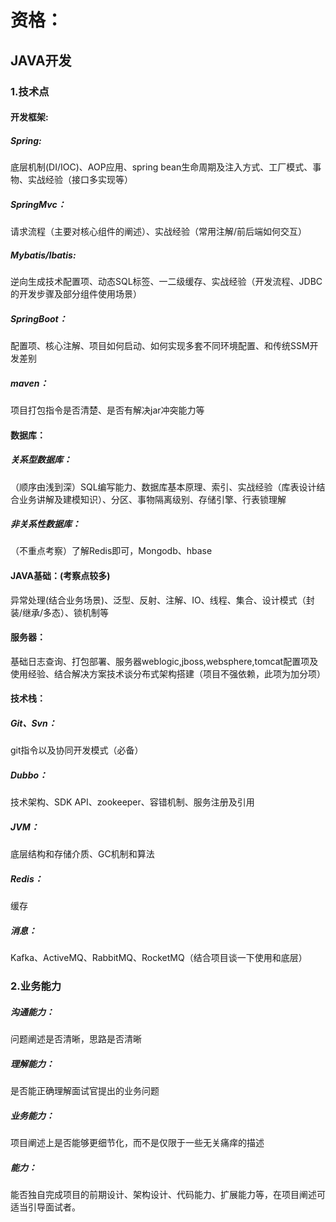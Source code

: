 # 资格：
## JAVA开发
### 1.技术点
#### 开发框架:
##### Spring:
底层机制(DI/IOC)、AOP应用、spring bean生命周期及注入方式、工厂模式、事物、实战经验（接口多实现等）
##### SpringMvc：
请求流程（主要对核心组件的阐述）、实战经验（常用注解/前后端如何交互）
##### Mybatis/Ibatis:
逆向生成技术配置项、动态SQL标签、一二级缓存、实战经验（开发流程、JDBC的开发步骤及部分组件使用场景）
##### SpringBoot：
配置项、核心注解、项目如何启动、如何实现多套不同环境配置、和传统SSM开发差别
##### maven：
项目打包指令是否清楚、是否有解决jar冲突能力等

#### 数据库：
##### 关系型数据库：
（顺序由浅到深）SQL编写能力、数据库基本原理、索引、实战经验（库表设计结合业务讲解及建模知识）、分区、事物隔离级别、存储引擎、行表锁理解
##### 非关系性数据库：
（不重点考察）了解Redis即可，Mongodb、hbase


#### JAVA基础：(考察点较多)
异常处理(结合业务场景)、泛型、反射、注解、IO、线程、集合、设计模式（封装/继承/多态）、锁机制等

#### 服务器：
基础日志查询、打包部署、服务器weblogic,jboss,websphere,tomcat配置项及使用经验、结合解决方案技术谈分布式架构搭建（项目不强依赖，此项为加分项）

#### 技术栈：
##### Git、Svn：
git指令以及协同开发模式（必备）
##### Dubbo：
技术架构、SDK API、zookeeper、容错机制、服务注册及引用
##### JVM：
底层结构和存储介质、GC机制和算法
##### Redis：
缓存
##### 消息：
Kafka、ActiveMQ、RabbitMQ、RocketMQ（结合项目谈一下使用和底层）

### 2.业务能力
##### 沟通能力：
问题阐述是否清晰，思路是否清晰
##### 理解能力：
是否能正确理解面试官提出的业务问题
##### 业务能力：
项目阐述上是否能够更细节化，而不是仅限于一些无关痛痒的描述
##### 能力：
能否独自完成项目的前期设计、架构设计、代码能力、扩展能力等，在项目阐述可适当引导面试者。
